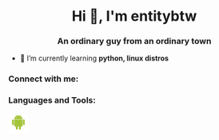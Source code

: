 <h1 align="center">Hi 👋, I'm entitybtw</h1>
<h3 align="center">An ordinary guy from an ordinary town</h3>

- 🌱 I’m currently learning **python, linux distros**

<h3 align="left">Connect with me:</h3>
<p align="left">
</p>

<h3 align="left">Languages and Tools:</h3>
<p align="left"> <a href="https://developer.android.com" target="_blank" rel="noreferrer"> <img src="https://raw.githubusercontent.com/devicons/devicon/master/icons/android/android-original-wordmark.svg" alt="android" width="40" height="40"/> </a> </p>
